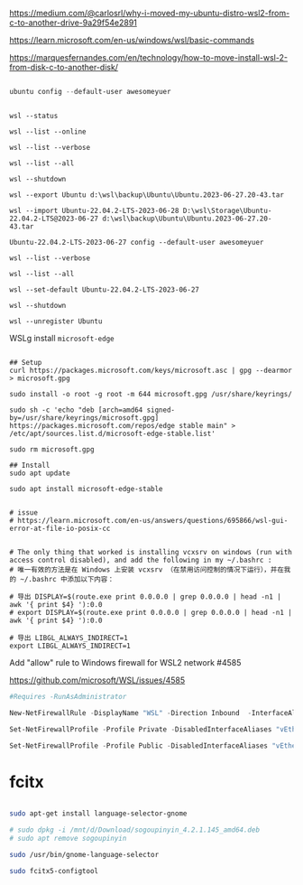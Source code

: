 https://medium.com/@carlosrl/why-i-moved-my-ubuntu-distro-wsl2-from-c-to-another-drive-9a29f54e2891

https://learn.microsoft.com/en-us/windows/wsl/basic-commands

https://marquesfernandes.com/en/technology/how-to-move-install-wsl-2-from-disk-c-to-another-disk/

```powershell

ubuntu config --default-user awesomeyuer

```


```dos

wsl --status

wsl --list --online

wsl --list --verbose

wsl --list --all

wsl --shutdown

wsl --export Ubuntu d:\wsl\backup\Ubuntu\Ubuntu.2023-06-27.20-43.tar

wsl --import Ubuntu-22.04.2-LTS-2023-06-28 D:\wsl\Storage\Ubuntu-22.04.2-LTS@2023-06-27 d:\wsl\backup\Ubuntu\Ubuntu.2023-06-27.20-43.tar

Ubuntu-22.04.2-LTS-2023-06-27 config --default-user awesomeyuer

wsl --list --verbose

wsl --list --all

wsl --set-default Ubuntu-22.04.2-LTS-2023-06-27

wsl --shutdown

wsl --unregister Ubuntu

```

WSLg install `microsoft-edge`

```

## Setup
curl https://packages.microsoft.com/keys/microsoft.asc | gpg --dearmor > microsoft.gpg

sudo install -o root -g root -m 644 microsoft.gpg /usr/share/keyrings/

sudo sh -c 'echo "deb [arch=amd64 signed-by=/usr/share/keyrings/microsoft.gpg] https://packages.microsoft.com/repos/edge stable main" > /etc/apt/sources.list.d/microsoft-edge-stable.list'

sudo rm microsoft.gpg

## Install
sudo apt update

sudo apt install microsoft-edge-stable


# issue
# https://learn.microsoft.com/en-us/answers/questions/695866/wsl-gui-error-at-file-io-posix-cc


# The only thing that worked is installing vcxsrv on windows (run with access control disabled), and add the following in my ~/.bashrc :
# 唯一有效的方法是在 Windows 上安装 vcxsrv （在禁用访问控制的情况下运行），并在我的 ~/.bashrc 中添加以下内容：

# 导出 DISPLAY=$(route.exe print 0.0.0.0 | grep 0.0.0.0 | head -n1 | awk '{ print $4} '):0.0
# export DISPLAY=$(route.exe print 0.0.0.0 | grep 0.0.0.0 | head -n1 | awk '{ print $4} '):0.0

# 导出 LIBGL_ALWAYS_INDIRECT=1
export LIBGL_ALWAYS_INDIRECT=1

```

Add "allow" rule to Windows firewall for WSL2 network #4585

https://github.com/microsoft/WSL/issues/4585

```powershell
#Requires -RunAsAdministrator

New-NetFirewallRule -DisplayName "WSL" -Direction Inbound  -InterfaceAlias "vEthernet (WSL)"  -Action Allow

Set-NetFirewallProfile -Profile Private -DisabledInterfaceAliases "vEthernet (WSL)"

Set-NetFirewallProfile -Profile Public -DisabledInterfaceAliases "vEthernet (WSL)"

```

# fcitx

```sh

sudo apt-get install language-selector-gnome

# sudo dpkg -i /mnt/d/Download/sogoupinyin_4.2.1.145_amd64.deb
# sudo apt remove sogoupinyin

sudo /usr/bin/gnome-language-selector

sudo fcitx5-configtool

```




